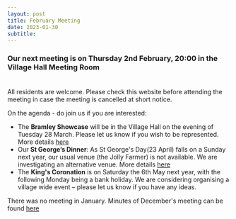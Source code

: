 ```yaml
---
layout: post
title: February Meeting 
date: 2023-01-30
subtitle: 
---
```

### Our next meeting is on Thursday 2nd February, 20:00 in the Village Hall Meeting Room <br><br>

All residents are welcome.  Please check this website before attending the meeting in case the meeting is cancelled at short notice.

On the agenda - do join us if you are interested:<br>
- The **Bramley Showcase** will be in the Village Hall on the evening of Tuesday 28 March.  Please let us know if you wish to be represented.  More details [here](/event/showcase)
- Our **St George’s Dinner**: As St George's Day(23 April) falls on a Sunday next year, our usual venue (the Jolly Farmer) is not available.  We are investigating an alternative venue. More details [here](/event/st-georges-day-dinner)
- The **King's Coronation** is on Saturday the 6th May next year, with the following Monday being a bank holiday.  We are considering organising a village wide event – please let us know if you have any ideas.

There was no meeting in January.
Minutes of December's meeting can be found [here](https://www.dropbox.com/sh/lwe5w6utg4k8y2r/AADhv7jAzBl7MccQR0Rf8_2Ua?dl=0)


